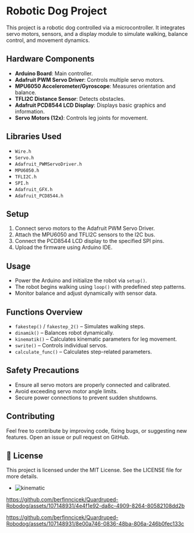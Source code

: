 # Robotic Dog Project

This project is a robotic dog controlled via a microcontroller. It integrates servo motors, sensors, and a display module to simulate walking, balance control, and movement dynamics.

## **Hardware Components**
- **Arduino Board**: Main controller.
- **Adafruit PWM Servo Driver**: Controls multiple servo motors.
- **MPU6050 Accelerometer/Gyroscope**: Measures orientation and balance.
- **TFLI2C Distance Sensor**: Detects obstacles.
- **Adafruit PCD8544 LCD Display**: Displays basic graphics and information.
- **Servo Motors (12x)**: Controls leg joints for movement.

## **Libraries Used**
- `Wire.h`
- `Servo.h`
- `Adafruit_PWMServoDriver.h`
- `MPU6050.h`
- `TFLI2C.h`
- `SPI.h` 
- `Adafruit_GFX.h`
- `Adafruit_PCD8544.h`


## **Setup**
1. Connect servo motors to the Adafruit PWM Servo Driver.
2. Attach the MPU6050 and TFLI2C sensors to the I2C bus.
3. Connect the PCD8544 LCD display to the specified SPI pins.
4. Upload the firmware using Arduino IDE.

## **Usage**
- Power the Arduino and initialize the robot via `setup()`.
- The robot begins walking using `loop()` with predefined step patterns.
- Monitor balance and adjust dynamically with sensor data.

## **Functions Overview**
- `fakestep()` / `fakestep_2()` – Simulates walking steps.
- `dinamik()` – Balances robot dynamically.
- `kinematik()` – Calculates kinematic parameters for leg movement.
- `swrite()` – Controls individual servos.
- `calculate_func()` – Calculates step-related parameters.

## **Safety Precautions**
- Ensure all servo motors are properly connected and calibrated.
- Avoid exceeding servo motor angle limits.
- Secure power connections to prevent sudden shutdowns.

##  **Contributing**
Feel free to contribute by improving code, fixing bugs, or suggesting new features. Open an issue or pull request on GitHub.

## 📜 **License**
This project is licensed under the MIT License. See the LICENSE file for more details.

  - ![kinematic](https://github.com/berfinncicek/Quardruped-Robodog/assets/107148931/e0677449-ed3e-4ae8-9e66-9a903e0ab2e5)

https://github.com/berfinncicek/Quardruped-Robodog/assets/107148931/4e4f1e92-da8c-4909-8264-80582108dd2b

https://github.com/berfinncicek/Quardruped-Robodog/assets/107148931/8e00a746-0836-48ba-806a-246b0fec133c




  

  







